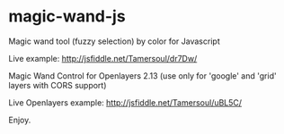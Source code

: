 magic-wand-js
=============

Magic wand tool (fuzzy selection) by color for Javascript

Live example: http://jsfiddle.net/Tamersoul/dr7Dw/

Magic Wand Control for Openlayers 2.13 (use only for 'google' and 'grid' layers with CORS support)

Live Openlayers example: http://jsfiddle.net/Tamersoul/uBL5C/

Enjoy.
